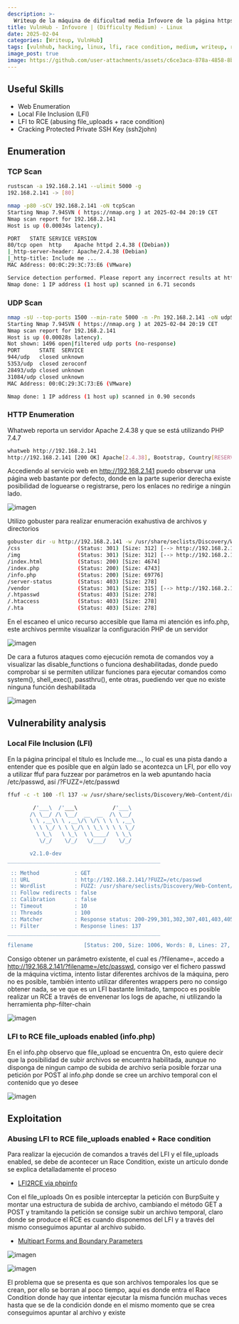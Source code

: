 ```yaml
---
description: >-
  Writeup de la máquina de dificultad media Infovore de la página https://vulnhub.com
title: VulnHub - Infovore | (Difficulty Medium) - Linux
date: 2025-02-04
categories: [Writeup, VulnHub]
tags: [vulnhub, hacking, linux, lfi, race condition, medium, writeup, redteam, pentesting]
image_post: true
image: https://github.com/user-attachments/assets/c6ce3aca-878a-4858-8b01-71521da49efa
---
```


## Useful Skills

* Web Enumeration
* Local File Inclusion (LFI)
* LFI to RCE (abusing file_uploads + race condition)
* Cracking Protected Private SSH Key (ssh2john)

## Enumeration

### TCP Scan

 ```bash
rustscan -a 192.168.2.141 --ulimit 5000 -g
192.168.2.141 -> [80]
```

```bash
nmap -p80 -sCV 192.168.2.141 -oN tcpScan
Starting Nmap 7.94SVN ( https://nmap.org ) at 2025-02-04 20:19 CET
Nmap scan report for 192.168.2.141
Host is up (0.00034s latency).

PORT   STATE SERVICE VERSION
80/tcp open  http    Apache httpd 2.4.38 ((Debian))
|_http-server-header: Apache/2.4.38 (Debian)
|_http-title: Include me ...
MAC Address: 00:0C:29:3C:73:E6 (VMware)

Service detection performed. Please report any incorrect results at https://nmap.org/submit/ .
Nmap done: 1 IP address (1 host up) scanned in 6.71 seconds
```

### UDP Scan

 ```bash
nmap -sU --top-ports 1500 --min-rate 5000 -n -Pn 192.168.2.141 -oN udpScan
Starting Nmap 7.94SVN ( https://nmap.org ) at 2025-02-04 20:19 CET
Nmap scan report for 192.168.2.141
Host is up (0.00028s latency).
Not shown: 1496 open|filtered udp ports (no-response)
PORT      STATE  SERVICE
944/udp   closed unknown
5353/udp  closed zeroconf
28493/udp closed unknown
31084/udp closed unknown
MAC Address: 00:0C:29:3C:73:E6 (VMware)

Nmap done: 1 IP address (1 host up) scanned in 0.90 seconds
```

### HTTP Enumeration

Whatweb reporta un servidor Apache 2.4.38 y que se está utilizando PHP 7.4.7

```bash
whatweb http://192.168.2.141
http://192.168.2.141 [200 OK] Apache[2.4.38], Bootstrap, Country[RESERVED][ZZ], HTML5, HTTPServer[Debian Linux][Apache/2.4.38 (Debian)], IP[192.168.2.141], JQuery, PHP[7.4.7], Script, Title[Include me ...], X-Powered-By[PHP/7.4.7]
```

Accediendo al servicio web en http://192.168.2.141 puedo observar una página web bastante por defecto, donde en la parte superior derecha existe posibilidad de loguearse o registrarse, pero los enlaces no redirige a ningún lado.

![imagen](https://github.com/user-attachments/assets/3d5310fe-94eb-47d6-a37d-af5778252d74)

Utilizo gobuster para realizar enumeración exahustiva de archivos y directorios

```bash
gobuster dir -u http://192.168.2.141 -w /usr/share/seclists/Discovery/Web-Content/common.txt -t 100 -q
/css                  (Status: 301) [Size: 312] [--> http://192.168.2.141/css/]
/img                  (Status: 301) [Size: 312] [--> http://192.168.2.141/img/]
/index.html           (Status: 200) [Size: 4674]
/index.php            (Status: 200) [Size: 4743]
/info.php             (Status: 200) [Size: 69776]
/server-status        (Status: 403) [Size: 278]
/vendor               (Status: 301) [Size: 315] [--> http://192.168.2.141/vendor/]
/.htpasswd            (Status: 403) [Size: 278]
/.htaccess            (Status: 403) [Size: 278]
/.hta                 (Status: 403) [Size: 278]
```

En el escaneo el unico recurso accesible que llama mi atención es info.php, este archivos permite visualizar la configuración PHP de un servidor

![imagen](https://github.com/user-attachments/assets/f6417c2e-1ef4-4f0d-bb65-baf7e34c6b33)

De cara a futuros ataques como ejecución remota de comandos voy a visualizar las disable_functions o funciona deshabilitadas, donde puedo comprobar si se permiten utilizar funciones para ejecutar comandos como system(), shell_exec(), passthru(), ente otras, puediendo ver que no existe ninguna función deshabilitada

![imagen](https://github.com/user-attachments/assets/241e3a49-d3ea-43a9-adb4-01648181d904)

## Vulnerability analysis

### Local File Inclusion (LFI)

En la página principal el título es Include me..., lo cual es una pista dando a entender que es posible que en algún lado se acontezca un LFI, por ello voy a utilizar ffuf para fuzzear por parámetros en la web apuntando hacia /etc/passwd, así /?FUZZ=/etc/passwd

```bash
ffuf -c -t 100 -fl 137 -w /usr/share/seclists/Discovery/Web-Content/directory-list-2.3-medium.txt -u "http://192.168.2.141/?FUZZ=/etc/passwd"

        /'___\  /'___\           /'___\       
       /\ \__/ /\ \__/  __  __  /\ \__/       
       \ \ ,__\\ \ ,__\/\ \/\ \ \ \ ,__\      
        \ \ \_/ \ \ \_/\ \ \_\ \ \ \ \_/      
         \ \_\   \ \_\  \ \____/  \ \_\       
          \/_/    \/_/   \/___/    \/_/       

       v2.1.0-dev
________________________________________________

 :: Method           : GET
 :: URL              : http://192.168.2.141/?FUZZ=/etc/passwd
 :: Wordlist         : FUZZ: /usr/share/seclists/Discovery/Web-Content/directory-list-2.3-medium.txt
 :: Follow redirects : false
 :: Calibration      : false
 :: Timeout          : 10
 :: Threads          : 100
 :: Matcher          : Response status: 200-299,301,302,307,401,403,405,500
 :: Filter           : Response lines: 137
________________________________________________

filename                [Status: 200, Size: 1006, Words: 8, Lines: 27, Duration: 55ms]
```

Consigo obtener un parámetro existente, el cual es /?filename=, accedo a http://192.168.2.141/?filename=/etc/passwd, consigo ver el fichero passwd de la máquina victima, intento listar diferentes archivos de la máquina, pero no es posible, también intento utilizar diferentes wrappers pero no consigo obtener nada, se ve que es un LFI bastante limitado, tampoco es posible realizar un RCE a través de envenenar los logs de apache, ni utilizando la herramienta php-filter-chain

![imagen](https://github.com/user-attachments/assets/e40af21f-f2f5-4e46-a941-9880f1dc85ac)

### LFI to RCE file_uploads enabled (info.php)

En el info.php observo que file_upload se encuentra On, esto quiere decir que la posibilidad de subir archivos se encuentra habilitada, aunque no disponga de ningun campo de subida de archivo sería posible forzar una petición por POST al info.php donde se cree un archivo temporal con el contenido que yo desee

![imagen](https://github.com/user-attachments/assets/76c604c1-50d7-45c0-893a-ca7dd66086cc)

## Exploitation

### Abusing LFI to RCE file_uploads enabled + Race condition

Para realizar la ejecución de comandos a través del LFI y el file_uploads enabled, se debe de acontecer un Race Condition, existe un artículo donde se explica detalladamente el proceso

* [LFI2RCE via phpinfo](https://book.hacktricks.wiki/en/files/LFI-With-PHPInfo-Assistance.pdf)

Con el file_uploads On es posible interceptar la petición con BurpSuite y montar una estructura de subida de archivo, cambiando el método GET a POST y tramitando la petición se consige subir un archivo temporal, claro donde se produce el RCE es cuando disponemos del LFI y a través del mismo conseguimos apuntar al archivo subido.

* [Multipart Forms and Boundary Parameters](https://notes.benheater.com/books/web/page/multipart-forms-and-boundary-parameters)

![imagen](https://github.com/user-attachments/assets/463ab54e-d535-477f-a37f-dd5d6813bbfc)

![imagen](https://github.com/user-attachments/assets/42e1bb3b-74e9-4ab1-9adf-4ad28f037047)

El problema que se presenta es que son archivos temporales los que se crean, por ello se borran al poco tiempo, aquí es donde entra el Race Condition donde hay que intentar ejecutar la misma función muchas veces hasta que se de la condición donde en el mismo momento que se crea conseguimos apuntar al archivo y existe

